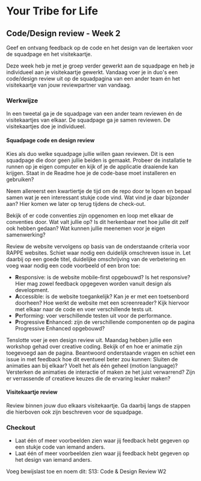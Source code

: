 # Your Tribe for Life

## Code/Design review - Week 2

Geef en ontvang feedback op de code en het design van de leertaken voor de squadpage en het visitekaartje.

Deze week heb je met je groep verder gewerkt aan de squadpage en heb je individueel aan je visitekaartje gewerkt. Vandaag voer je in duo's een code/design review uit op de squadpagina van een ander team én het visitekaartje van jouw reviewpartner van vandaag. 

### Werkwijze
In een tweetal ga je de squadpage van een ander team reviewen én de visitekaartjes van elkaar. De squadpage ga je samen reviewen. De visitekaartjes doe je individueel. 

#### Squadpage code en design review
Kies als duo welke squadpage jullie willen gaan reviewen. Dit is een squadpage die door geen jullie beiden is gemaakt. Probeer de installatie te runnen op je eigen computer en kijk of je de applicatie draaiende kan krijgen. Staat in de Readme hoe je de code-base moet installeren en gebruiken?

Neem allereerst een kwartiertje de tijd om de repo door te lopen en bepaal samen wat je een interessant stukje code vind. Wat vind je daar bijzonder aan? Hier komen we later op terug tijdens de check-out. 

Bekijk of er code conventies zijn opgenomen en loop met elkaar de conventies door. Wat valt jullie op? Is dit herkenbaar met hoe jullie dit zelf ook hebben gedaan? Wat kunnen jullie meenemen voor je eigen samenwerking?

Review de website vervolgens op basis van de onderstaande criteria voor RAPPE websites. Schiet waar nodig een duidelijk omschreven issue in. Let daarbij op een goede titel, duidelijke omschrijving van de verbetering en voeg waar nodig een code voorbeeld of een bron toe:
- **R**esponsive: is de website mobile-first opgebouwd? Is het responsive? Hier mag zowel feedback opgegeven worden vanuit design als development.
- **A**ccessible: is de website toegankelijk? Kan je er met een toetsenbord doorheen? Hoe werkt de website met een screenreader? Kijk hiervoor met elkaar naar de code en voer verschillende tests uit.
- **P**erforming: voer verschillende testen uit voor de performance.
- **P**rogressive **E**nhanced: zijn de verschillende componenten op de pagina Progressive Enhanced opgebouwd?

Tenslotte voer je een design review uit. Maandag hebben jullie een workshop gehad over creative coding. Bekijk of en hoe er animatie zijn toegevoegd aan de pagina. Beantwoord onderstaande vragen en schiet een issue in met feedback hoe dit eventueel beter zou kunnen: Sluiten de animaties aan bij elkaar? Voelt het als één geheel (motion language)? Versterken de animaties de interactie of maken ze het juist verwarrend? Zijn er verrassende of creatieve keuzes die de ervaring leuker maken?

#### Visitekaartje review
Review binnen jouw duo elkaars visitekaartje. Ga daarbij langs de stappen die hierboven ook zijn beschreven voor de squadpage. 

### Checkout
- Laat één of meer voorbeelden zien waar jij feedback hebt gegeven op een stukje code van iemand anders.
- Laat één of meer voorbeelden zien waar jij feedback hebt gegeven op het design van iemand anders. 

Voeg bewijslast toe en noem dit: S13: Code & Design Review W2
